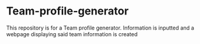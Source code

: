 # Team-profile-generator
This repository is for a Team profile generator. Information is inputted and a webpage displaying said team information is created 

